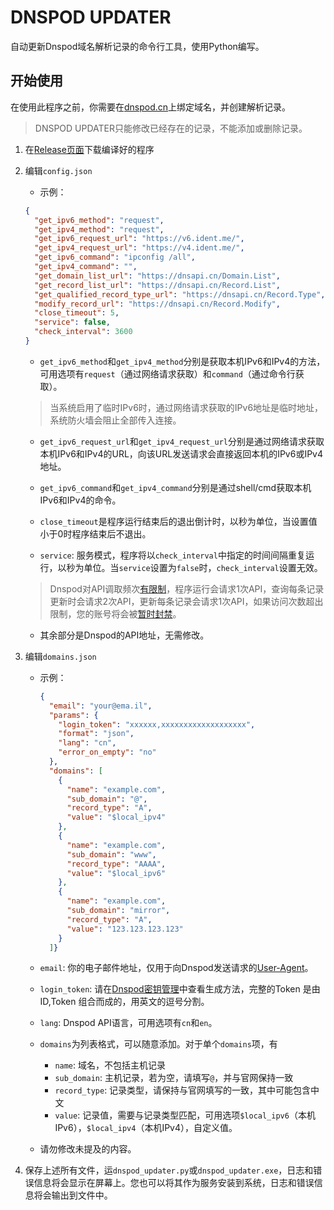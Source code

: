 # DNSPOD UPDATER
自动更新Dnspod域名解析记录的命令行工具，使用Python编写。

## 开始使用
在使用此程序之前，你需要在[dnspod.cn](https://dnspod.cn)上绑定域名，并创建解析记录。

> DNSPOD UPDATER只能修改已经存在的记录，不能添加或删除记录。

1. 在[Release页面](https://github.com/YMNNs/DNSPOD_UPDATER/releases)下载编译好的程序

2. 编辑```config.json```
   
   + 示例：
   
   ```json
   {
     "get_ipv6_method": "request",
     "get_ipv4_method": "request",
     "get_ipv6_request_url": "https://v6.ident.me/",
     "get_ipv4_request_url": "https://v4.ident.me/",
     "get_ipv6_command": "ipconfig /all",
     "get_ipv4_command": "",
     "get_domain_list_url": "https://dnsapi.cn/Domain.List",
     "get_record_list_url": "https://dnsapi.cn/Record.List",
     "get_qualified_record_type_url": "https://dnsapi.cn/Record.Type",
     "modify_record_url": "https://dnsapi.cn/Record.Modify",
     "close_timeout": 5,
     "service": false,
     "check_interval": 3600
   }
   ```
   

   
   + ```get_ipv6_method```和```get_ipv4_method```分别是获取本机IPv6和IPv4的方法，可用选项有```request```（通过网络请求获取）和```command```（通过命令行获取）。
   
   > 当系统启用了临时IPv6时，通过网络请求获取的IPv6地址是临时地址，系统防火墙会阻止全部传入连接。
   
   + ```get_ipv6_request_url```和```get_ipv4_request_url```分别是通过网络请求获取本机IPv6和IPv4的URL，向该URL发送请求会直接返回本机的IPv6或IPv4地址。
   
   + ```get_ipv6_command```和```get_ipv4_command```分别是通过shell/cmd获取本机IPv6和IPv4的命令。
   
   + ```close_timeout```是程序运行结束后的退出倒计时，以秒为单位，当设置值小于0时程序结束后不退出。
   
   + ```service```: 服务模式，程序将以```check_interval```中指定的时间间隔重复运行，以秒为单位。当```service```设置为```false```时，```check_interval```设置无效。
   
   > Dnspod对API调取频次[有限制](https://docs.dnspod.cn/api/5f561fcfe75cf42d25bf672a/)，程序运行会请求1次API，查询每条记录更新时会请求2次API，更新每条记录会请求1次API，如果访问次数超出限制，您的账号将会被[暂时封禁](https://docs.dnspod.cn/api/5f55993d8ae73e11c5b01ce6/)。
   
   + 其余部分是Dnspod的API地址，无需修改。


3. 编辑```domains.json```

   + 示例：

     ```json
     { 
       "email": "your@ema.il",
       "params": {
         "login_token": "xxxxxx,xxxxxxxxxxxxxxxxxxx",
         "format": "json",
         "lang": "cn",
         "error_on_empty": "no"
       },
       "domains": [
         {
           "name": "example.com",
           "sub_domain": "@",
           "record_type": "A",
           "value": "$local_ipv4"
         },
         {
           "name": "example.com",
           "sub_domain": "www",
           "record_type": "AAAA",
           "value": "$local_ipv6"
         },
         {
           "name": "example.com",
           "sub_domain": "mirror",
           "record_type": "A",
           "value": "123.123.123.123"
         }
       ]}
     ```
     
   + ```email```: 你的电子邮件地址，仅用于向Dnspod发送请求的[User-Agent](https://docs.dnspod.cn/api/5f55993d8ae73e11c5b01ce6/)。
   
   + ```login_token```: 请在[Dnspod密钥管理](https://docs.dnspod.cn/account/5f2d466de8320f1a740d9ff3/)中查看生成方法，完整的Token 是由 ID,Token 组合而成的，用英文的逗号分割。
   
   + ```lang```: Dnspod API语言，可用选项有```cn```和```en```。
   
   + ```domains```为列表格式，可以随意添加。对于单个```domains```项，有
   
     + ```name```: 域名，不包括主机记录
     + ```sub_domain```: 主机记录，若为空，请填写```@```，并与官网保持一致
     + ```record_type```: 记录类型，请保持与官网填写的一致，其中可能包含中文
     + ```value```: 记录值，需要与记录类型匹配，可用选项```$local_ipv6```（本机IPv6），```$local_ipv4```（本机IPv4），自定义值。
   + 请勿修改未提及的内容。
4. 保存上述所有文件，运```dnspod_updater.py```或```dnspod_updater.exe```，日志和错误信息将会显示在屏幕上。您也可以将其作为服务安装到系统，日志和错误信息将会输出到文件中。
